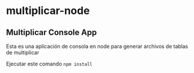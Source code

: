 # multiplicar-node
## Multiplicar Console App
Esta es una aplicación de consola en node para generar archivos de tablas de multiplicar

Ejecutar este comando
``
npm install
``